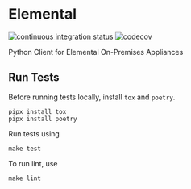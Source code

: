 
# Elemental

[![continuous integration status](https://github.com/cbsinteractive/elemental/workflows/CI/badge.svg)](https://github.com/cbsinteractive/elemental/actions?query=workflow%3ACI)
[![codecov](https://codecov.io/gh/cbsinteractive/elemental/branch/master/graph/badge.svg?token=qFdUKsI2tD)](https://codecov.io/gh/cbsinteractive/elemental)


Python Client for Elemental On-Premises Appliances

## Run Tests

Before running tests locally, install `tox` and `poetry`.

    pipx install tox
    pipx install poetry

Run tests using

    make test

To run lint, use

    make lint
